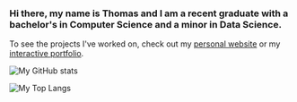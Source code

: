 ### Hi there, my name is Thomas and I am a recent graduate with a bachelor's in Computer Science and a minor in Data Science.

To see the projects I've worked on, check out my [personal website](https://thomasbuchholz.dev) or my [interactive portfolio](https://portfolio.thomasbuchholz.dev/).

![My GitHub stats](https://github-readme-stats.vercel.app/api?username=OkThomas1&count_private=true&show_icons=true)

![My Top Langs](https://github-readme-stats.vercel.app/api/top-langs/?username=OkThomas1&exclude_repo=TumbledMTG-Cockatrice&langs_count=6)
<!--
**OKThomas1/OkThomas1** is a ✨ _special_ ✨ repository because its `README.md` (this file) appears on your GitHub profile.

Here are some ideas to get you started:

- 🔭 I’m currently working on ...
- 🌱 I’m currently learning ...
- 👯 I’m looking to collaborate on ...
- 🤔 I’m looking for help with ...
- 💬 Ask me about ...
- 📫 How to reach me: ...
- 😄 Pronouns: ...
- ⚡ Fun fact: ...
-->

